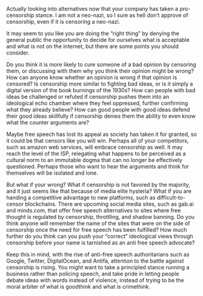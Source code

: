 Actually looking into alternatives now that your company has taken a pro-censorship stance.  I am not a neo-nazi, so I sure as hell don’t approve of censorship, even if it is censoring a neo-nazi.

It may seem to you like you are doing the “right thing” by denying the general public the opportunity to decide for ourselves what is acceptable and what is not on the internet, but there are some points you should consider.

Do you think it is more likely to cure someone of a bad opinion by censoring them, or discussing with them why you think their opinion might be wrong?
How can anyone know whether an opinion is wrong if that opinion is censored?
Is censorship more similar to fighting bad ideas, or is it simply a digital version of the book burnings of the 1930s?
How can people with bad ideas be challenged or refuted if censorship pushes them into an ideological echo chamber where they feel oppressed, further confirming what they already believe?
How can good people with good ideas defend their good ideas skillfully if censorship denies them the ability to even know what the counter arguments are?

Maybe free speech has lost its appeal as society has taken it for granted, so it could be that censors like you will win.  Perhaps all of your competitors, such as amazon web services, will embrace censorship as well.  It may reach the level of the ISP, relegating what happens to be perceived as a cultural norm to an immutable dogma that can no longer be effectively questioned.  Perhaps those who want to hear the arguments and think for themselves will be isolated and lone.

But what if your wrong?  What if censorship is not favored by the majority, and it just seems like that because of media elite hysteria?  What if you are handing a competitive advantage to new platforms, such as difficult-to-censor blockchains.  There are upcoming social media sites, such as gab.ai and minds.com, that offer free speech alternatives to sites where free thought is regulated by censorship, throttling, and shadow banning.  Do you think anyone will remember the name of the sites that were on the side of censorship once the need for free speech has been fulfilled?  How much further do you think can you push your “correct” ideological views through censorship before your name is tarnished as an anti free speech advocate?

Keep this in mind, with the rise of anti-free speech authoritarians such as Google, Twitter, DigitalOcean, and Antifa, attention to the battle against censorship is rising.  You might want to take a principled stance running a business rather than policing speech, and take pride in letting people debate ideas with words instead of violence, instead of trying to be the moral arbiter of what is goodthink and what is crimethink.
